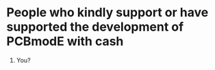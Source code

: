 People who kindly support or have supported the development of PCBmodE with cash
================================================================================

1. You?
